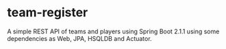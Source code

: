 # team-register
A simple REST API of teams and players using Spring Boot 2.1.1 using some dependencies as Web, JPA, HSQLDB and Actuator.
